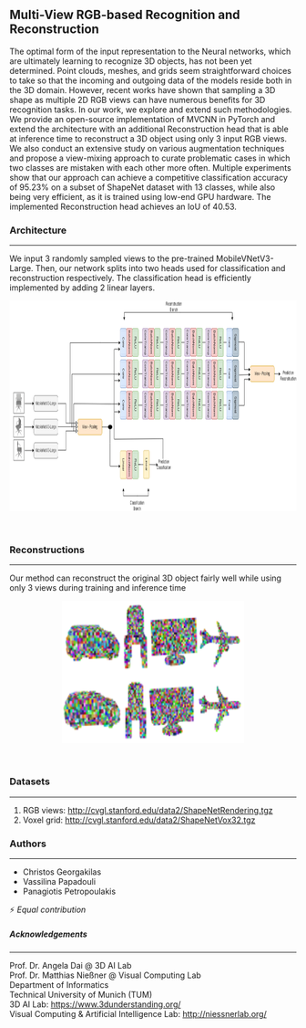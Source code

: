 ## Multi-View RGB-based Recognition and Reconstruction
The optimal form of the input representation to the Neural networks, which are ultimately learning to recognize 3D objects, has not been yet determined. Point clouds, meshes, and grids seem straightforward choices to take so that the incoming and outgoing data of the models reside both in the 3D domain. However, recent works have shown that sampling a 3D shape as multiple 2D RGB views can have numerous benefits for 3D recognition tasks. In our work, we explore and extend such methodologies. We provide an open-source implementation of MVCNN in PyTorch and extend the architecture with an additional Reconstruction head that is able at inference time to reconstruct a 3D object using only 3 input RGB views. We also conduct an extensive study on various augmentation techniques and propose a view-mixing approach to curate problematic cases in which two classes are mistaken with each other more often. Multiple experiments show that our approach can achieve a competitive classification accuracy of 95.23% on a subset of ShapeNet dataset with 13 classes, while also being very efficient, as it is trained using low-end GPU hardware. The implemented Reconstruction head achieves an IoU of 40.53.

### Architecture 
---
We input 3 randomly sampled views to the pre-trained MobileVNetV3-Large. Then, our network splits into two heads used for classification and reconstruction respectively. The classification head is efficiently implemented by adding 2 linear layers.

<p align="center">
<img src="data/multi.png" width="720px" height="370px"> 
</p>
<br /> 

### Reconstructions
---
Our method can reconstruct the original 3D object fairly well while using only 3 views during training and inference time

<p align="center">
<img src="data/reconstructions.png" width="320px" height="250px"> 
</p>
<br /> 


### Datasets
---
1. RGB views: http://cvgl.stanford.edu/data2/ShapeNetRendering.tgz
2. Voxel grid: http://cvgl.stanford.edu/data2/ShapeNetVox32.tgz

### Authors
---
* Christos Georgakilas  
* Vassilina Papadouli  
* Panagiotis Petropoulakis

:zap: <em>Equal contribution</em>

##### Αcknowledgements
---
Prof. Dr. Angela Dai @ 3D AI Lab <br />
Prof. Dr. Matthias Nießner @ Visual Computing Lab <br /> 
Department of Informatics <br />
Technical University of Munich (TUM) <br />
3D AI Lab: https://www.3dunderstanding.org/ <br />
Visual Computing & Artificial Intelligence Lab: http://niessnerlab.org/
